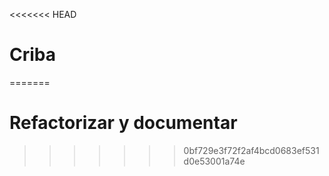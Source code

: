 <<<<<<< HEAD
# Criba
=======
# Refactorizar y documentar
>>>>>>> 0bf729e3f72f2af4bcd0683ef531d0e53001a74e
